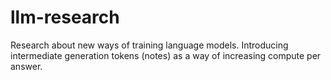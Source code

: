 # llm-research
Research about new ways of training language models. Introducing intermediate generation tokens (notes) as a way of increasing compute per answer.
